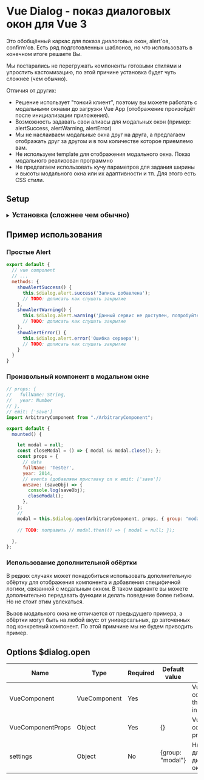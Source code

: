 
# Vue Dialog - показ диалоговых окон для Vue 3
Это обобщённый каркас для показа диалоговых окон, alert'ов, confirm'ов.
Есть ряд подготовленных шаблонов, но что использовать в конечном итоге решаете Вы.

Мы постарались не перегружать компоненты готовыми стилями и упростить кастомизацию,
по этой причине установка будет чуть сложнее (чем обычно).

Отличия от других:
- Решение использует "тонкий клиент", 
  поэтому вы можете работать с модальными окнами
  до загрузки Vue App 
  (отображение произойдёт после инициализации приложения).
- Возможность задавать свои алиасы для модальных окон 
  (пример: alertSuccess, alertWarning, alertError)
- Мы не наслаиваем модальные окна друг на друга, 
  а предлагаем отображать друг за другом и 
  в том количестве которое приемлемо вам.
- Не используем template для отображения модального окна. Показ модального реализован программно
- Не предлагаем использовать кучу параметров
  для задания ширины и высоты модального окна или
  их адаптивности и тп. Для этого есть CSS стили.
  

## Setup

<details>
<summary><b style="font-size: 1.3em;">Установка (сложнее чем обычно)</b></summary>

### Шаг 1
```bash
yarn add vue-dlg
# Or using npm
npm install vue-dlg --save
```

### Шаг 2
- Создайте папку в удобном месте для файлов настроек плагина. Предположим, "./plugin/vue-dlg". 
- Cкопируйте содержимое папки ./example/plugin-install из репозитория в "./plugin/vue-dlg".

В данной папке находится пример того, как можно настраивать данный плагин.
Вы можете менять данные настройки под себя.
Прочитать про настройки можно в doc/readme-plugin-install.md


### Шаг 3
Add dependencies to your `main.js`:
<details>
<summary><b style="font-size: 1.3em;">main.js</b></summary>

```js
import { createApp } from 'vue';
// [ADD]
import vueDlgPluginProxy from './plugin/vue-dlg'
// ...

let app = createApp(App)
// [ADD]
app.use(vueDlgPluginProxy);
// ...
app.use(router);
app.mount('#app');

```

</details>


### Шаг 4
Add the global component to your `App.vue`:

<details>
<summary><b style="font-size: 1.3em;">App.vue</b></summary>

```vue
<template>
  <VueDlgCore />
  <!-- -->
  <router-view />
</template>

<script>
import DialogCore from "vue-dlg/DlgCore";

export default {
  component: {
    VueDlgCore,
    // ...
  }
  // ...
}
</script>
```

</details>



</details>



## Пример использования

### Простые Alert
```js
export default {
  // vue component
  // ...
  methods: {
    showAlertSuccess() {
      this.$dialog.alert.success('Запись добавлена');
      // TODO: дописать как слушать закрытие
    },
    showAlertWarning() {
      this.$dialog.alert.warning('Данный сервис не доступен, попробуйте через 5 минут');
      // TODO: дописать как слушать закрытие
    },
    showAlertError() {
      this.$dialog.alert.error('Ошибка сервера');
      // TODO: дописать как слушать закрытие
    }
  }
}
```

### Произвольный компонент в модальном окне
```js
// props: {
//   fullName: String,
//   year: Number
// },
// emit: ['save']
import ArbitraryComponent from "./ArbitraryComponent";

export default {
  mounted() {

    let modal = null;
    const closeModal = () => { modal && modal.close(); };
    const props = {
      // data
      fullName: 'Tester',
      year: 2014,
      // events (добавляем приставку on к emit: ['save'])
      onSave: (saveObj) => {
        console.log(saveObj);
        closeModal();
      },
    };
    //
    modal = this.$dialog.open(ArbitraryComponent, props, { group: "modal", theme: "community", close: true });
    
    // TODO: поправить // modal.then(() => { modal = null; });
    
  },
};
```

### Использование дополнительной обёртки
В редких случаях может понадобиться использовать дополнительную обёртку для отображения компонента 
и добавления специфичной логики, связанной с модальным окном.
В таком варианте вы можете дополнительно передавать функции и делать поведение более гибким.
Но не стоит этим увлекаться.

Вызов модального окна не отличается от предыдущего примера,
а обёртки могут быть на любой вкус: от универсальных, до заточенных под конкретный компонент.
По этой примчине мы не будем приводить пример.

## Options $dialog.open

| Name              | Type               | Required | Default value   | Info                                  |
| ----------------- | ------------------ | -------- | --------------- | ------------------------------------- |
| VueComponent      | VueComponent       | Yes      |                 | Vue component that opens in a modal   |
| VueComponentProps | Object             | Yes      | {}              | Vue component props data              |
| settings          | Object             | No       | {group: "modal"}| Настройки для диалоговых окон         |



